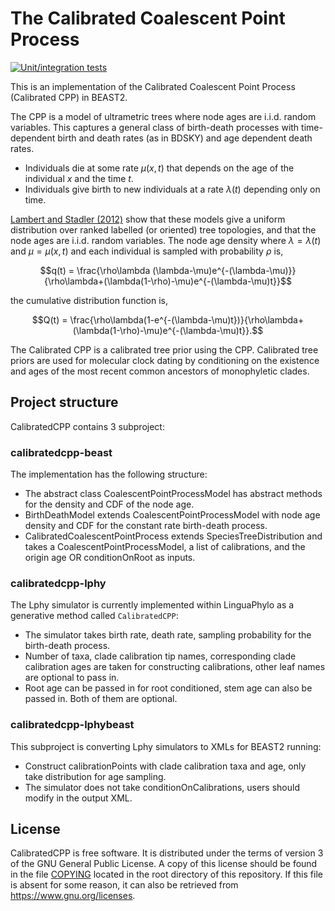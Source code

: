 # The Calibrated Coalescent Point Process
[![Unit/integration tests](https://github.com/moverwater/CalibratedCPP/actions/workflows/main.yml/badge.svg?branch=main)](https://github.com/moverwater/CalibratedCPP/actions/workflows/main.yml)

This is an implementation of the Calibrated Coalescent Point Process (Calibrated CPP) in BEAST2.

The CPP is a model of ultrametric trees where node ages are i.i.d. random variables. This captures a general class of birth-death processes with time-dependent birth and death rates (as in BDSKY) and age dependent death rates.
- Individuals die at some rate $\mu(x,t)$ that depends on the age of the individual $x$ and the time $t$.
- Individuals give birth to new individuals at a rate $\lambda(t)$ depending only on time.

[Lambert and Stadler (2012)](https://doi.org/10.1016/j.tpb.2013.10.002) show that these models give a uniform distribution over ranked labelled (or oriented) tree topologies, and that the node ages are i.i.d. random variables. The node age density where $\lambda=\lambda(t)$ and $\mu=\mu(x,t)$ and each individual is sampled with probability $\rho$ is,

$$q(t) = \frac{\rho\lambda (\lambda-\mu)e^{-(\lambda-\mu)}}{\rho\lambda+(\lambda(1-\rho)-\mu)e^{-(\lambda-\mu)t}}$$

the cumulative distribution function is,

$$Q(t) = \frac{\rho\lambda(1-e^{-(\lambda-\mu)t})}{\rho\lambda+(\lambda(1-\rho)-\mu)e^{-(\lambda-\mu)t}}.$$

The Calibrated CPP is a calibrated tree prior using the CPP. Calibrated tree priors are used for molecular clock dating by conditioning on the existence and ages of the most recent common ancestors of monophyletic clades.

## Project structure
CalibratedCPP contains 3 subproject:

### calibratedcpp-beast

The implementation has the following structure:
- The abstract class CoalescentPointProcessModel has abstract methods for the density and CDF of the node age.
- BirthDeathModel extends CoalescentPointProcessModel with node age density and CDF for the constant rate birth-death process.
- CalibratedCoalescentPointProcess extends SpeciesTreeDistribution and takes a CoalescentPointProcessModel, a list of calibrations, and the origin age OR conditionOnRoot as inputs.

### calibratedcpp-lphy

The Lphy simulator is currently implemented within LinguaPhylo as a generative method called `CalibratedCPP`:
- The simulator takes birth rate, death rate, sampling probability for the birth-death process.
- Number of taxa, clade calibration tip names, corresponding clade calibration ages are taken for constructing calibrations, other leaf names are optional to pass in.
- Root age can be passed in for root conditioned, stem age can also be passed in. Both of them are optional.

### calibratedcpp-lphybeast

This subproject is converting Lphy simulators to XMLs for BEAST2 running:
- Construct calibrationPoints with clade calibration taxa and age, only take distribution for age sampling.
- The simulator does not take conditionOnCalibrations, users should modify in the output XML.

## License

CalibratedCPP is free software.  It is distributed under the terms of version 3 of the GNU General Public License.  A copy of this license should be found in the file [COPYING](./COPYING) located in the root directory of this repository. If this file is absent for some reason, it can also be retrieved from
https://www.gnu.org/licenses.










